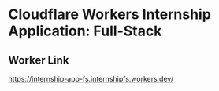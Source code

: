 # Cloudflare Workers Internship Application: Full-Stack

## Worker Link

https://internship-app-fs.internshipfs.workers.dev/
